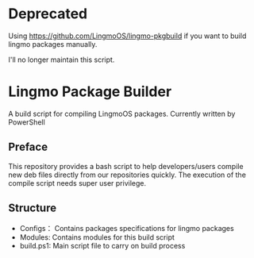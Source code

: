 # Deprecated

Using https://github.com/LingmoOS/lingmo-pkgbuild if you want to build lingmo packages manually.

I'll no longer maintain this script.

# Lingmo Package Builder
A build script for compiling LingmoOS packages. Currently written by PowerShell

## Preface
This repository provides a bash script to help developers/users compile new deb files directly from our repositories quickly.
The execution of the compile script needs super user privilege.

## Structure

- Configs： Contains packages specifications for lingmo packages
- Modules:  Contains modules for this build script
- build.ps1: Main script file to carry on build process
